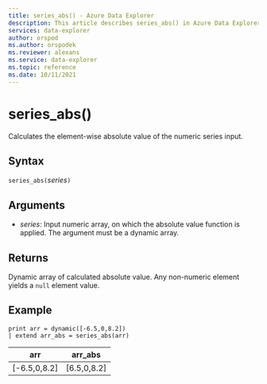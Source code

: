 ```yaml
---
title: series_abs() - Azure Data Explorer
description: This article describes series_abs() in Azure Data Explorer.
services: data-explorer
author: orspod
ms.author: orspodek
ms.reviewer: alexans
ms.service: data-explorer
ms.topic: reference
ms.date: 10/11/2021
---
```

# series_abs()

Calculates the element-wise absolute value of the numeric series input.

## Syntax

`series_abs(`*series*`)`

## Arguments

* *series*: Input numeric array, on which the absolute value function is applied. The argument must be a dynamic array. 

## Returns

Dynamic array of calculated absolute value. Any non-numeric element yields a `null` element value.

## Example

<!-- csl: https://help.kusto.windows.net/Samples -->
```kusto
print arr = dynamic([-6.5,0,8.2])
| extend arr_abs = series_abs(arr)
```

|arr|arr_abs|
|---|---|
|[-6.5,0,8.2]|[6.5,0,8.2]|

